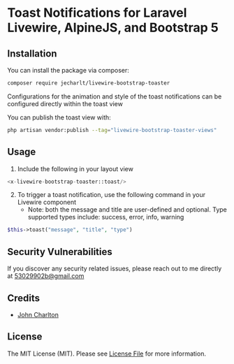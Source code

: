 # Toast Notifications for Laravel Livewire, AlpineJS, and Bootstrap 5

## Installation

You can install the package via composer:

```bash
composer require jecharlt/livewire-bootstrap-toaster
```

Configurations for the animation and style of the toast notifications can be configured directly within the toast view

You can publish the toast view with:

```bash
php artisan vendor:publish --tag="livewire-bootstrap-toaster-views"
```

## Usage

1. Include the following in your layout view
```php
<x-livewire-bootstrap-toaster::toast/> 
```

2. To trigger a toast notification, use the following command in your Livewire component
    - Note: both the message and title are user-defined and optional. Type supported types include: success, error, 
      info, warning

```php
$this->toast("message", "title", "type")
```



## Security Vulnerabilities

If you discover any security related issues, please reach out to me directly at [53029902b@gmail.com](mailto:53029902b@gmail.com)

## Credits

- [John Charlton](https://github.com/jecharlt)

## License

The MIT License (MIT). Please see [License File](LICENSE.md) for more information.
